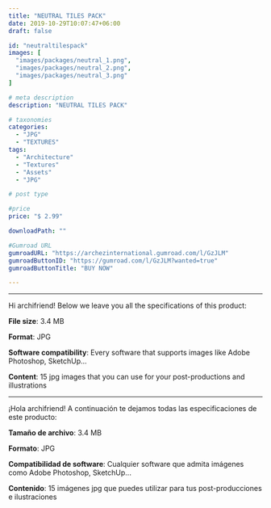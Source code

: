 ```yaml
---
title: "NEUTRAL TILES PACK"
date: 2019-10-29T10:07:47+06:00
draft: false

id: "neutraltilespack"
images: [
  "images/packages/neutral_1.png",
  "images/packages/neutral_2.png",
  "images/packages/neutral_3.png"
]

# meta description
description: "NEUTRAL TILES PACK"

# taxonomies
categories:
  - "JPG"
  - "TEXTURES"
tags:
  - "Architecture"
  - "Textures"
  - "Assets"
  - "JPG"

# post type

#price
price: "$ 2.99"

downloadPath: ""

#Gumroad URL
gumroadURL: "https://archezinternational.gumroad.com/l/GzJLM"
gumroadButtonID: "https://gumroad.com/l/GzJLM?wanted=true"
gumroadButtonTitle: "BUY NOW"

---
```


___

Hi archifriend! Below we leave you all the specifications of this product:

**File size**: 3.4 MB

**Format**: JPG

**Software compatibility**: Every software that supports images like Adobe Photoshop, SketchUp...

**Content**: 15 jpg images that you can use for your post-productions and illustrations

_____

¡Hola archifriend! A continuación te dejamos todas las especificaciones de este producto:

**Tamaño de archivo**: 3.4 MB

**Formato**: JPG

**Compatibilidad de software**: Cualquier software que admita imágenes como Adobe Photoshop, SketchUp...

**Contenido**: 15 imágenes jpg que puedes utilizar para tus post-producciones e ilustraciones